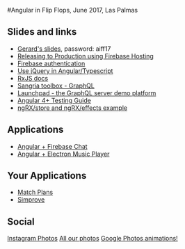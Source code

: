 #Angular in Flip Flops, June 2017, Las Palmas

## Slides and links
- [Gerard's slides](http://slides.com/gerardsans/aiff-ng4-workshop?token=3Hdqn-mE), password: aiff17
- [Releasing to Production using Firebase Hosting](https://stackoverflow.com/questions/38273130/how-to-deploy-an-angular-2-app-using-firebase-hosting/38274021#38274021)
- [Firebase authentication](https://github.com/angular/angularfire2/blob/master/docs/5-user-authentication.md)
- [Use jQuery in Angular/Typescript](https://thecodegarden.net/jquery-in-angular-typescript-without-type-definition/)
- [RxJS docs](http://reactivex.io/rxjs/)
- [Sangria toolbox - GraphQL](http://toolbox.sangria-graphql.org/graphiql)
- [Launchpad - the GraphQL server demo platform](https://dev-blog.apollodata.com/introducing-launchpad-the-graphql-server-demo-platform-cc4e7481fcba)
- [Angular 4+ Testing Guide](https://medium.com/google-developer-experts/angular-2-testing-guide-a485b6cb1ef0)
- [ngRX/store and ngRX/effects example](https://plnkr.co/edit/PrV2LIYszkGCzMS9UV1J?p=preview)


## Applications
- [Angular + Firebase Chat](https://github.com/sevilayha/angular-firebase-chat)
- [Angular + Electron Music Player](https://github.com/sevilayha/angular-electron-music)

## Your  Applications
- [Match Plans](https://matchplan.torbenpehlke.de/)
- [Simprove](www.simprove.de)


## Social
[Instagram Photos](https://www.instagram.com/codecamps/)
[All our photos](https://photos.google.com/u/5/?pageId=none)
[Google Photos animations!](https://photos.google.com/u/5/assistant)
